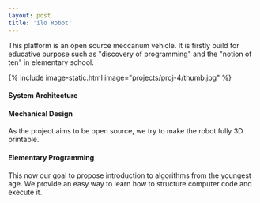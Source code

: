 ```yaml
---
layout: post
title: 'ilo Robot'
---
```


This platform is an open source meccanum vehicle. It is firstly build for educative purpose such as "discovery of programming" and the "notion of ten" in elementary school.

{% include image-static.html image="projects/proj-4/thumb.jpg" %}

#### System Architecture

#### Mechanical Design

As the project aims to be open source, we try to make the robot fully 3D printable. 

#### Elementary Programming

This now our goal to propose introduction to algorithms from the youngest age. We provide an easy way to learn how to structure computer code and execute it.